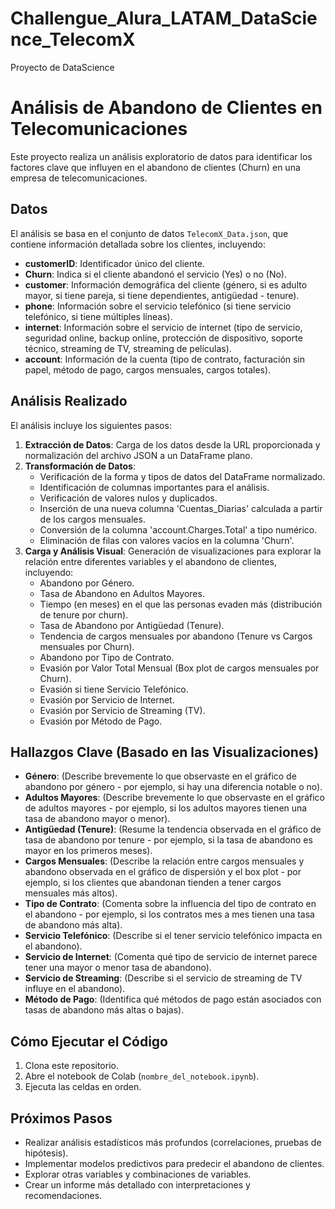 # Challengue_Alura_LATAM_DataScience_TelecomX
Proyecto de DataScience 
# Análisis de Abandono de Clientes en Telecomunicaciones

Este proyecto realiza un análisis exploratorio de datos para identificar los factores clave que influyen en el abandono de clientes (Churn) en una empresa de telecomunicaciones.

## Datos

El análisis se basa en el conjunto de datos `TelecomX_Data.json`, que contiene información detallada sobre los clientes, incluyendo:

- **customerID**: Identificador único del cliente.
- **Churn**: Indica si el cliente abandonó el servicio (Yes) o no (No).
- **customer**: Información demográfica del cliente (género, si es adulto mayor, si tiene pareja, si tiene dependientes, antigüedad - tenure).
- **phone**: Información sobre el servicio telefónico (si tiene servicio telefónico, si tiene múltiples líneas).
- **internet**: Información sobre el servicio de internet (tipo de servicio, seguridad online, backup online, protección de dispositivo, soporte técnico, streaming de TV, streaming de películas).
- **account**: Información de la cuenta (tipo de contrato, facturación sin papel, método de pago, cargos mensuales, cargos totales).

## Análisis Realizado

El análisis incluye los siguientes pasos:

1.  **Extracción de Datos**: Carga de los datos desde la URL proporcionada y normalización del archivo JSON a un DataFrame plano.
2.  **Transformación de Datos**:
    *   Verificación de la forma y tipos de datos del DataFrame normalizado.
    *   Identificación de columnas importantes para el análisis.
    *   Verificación de valores nulos y duplicados.
    *   Inserción de una nueva columna 'Cuentas_Diarias' calculada a partir de los cargos mensuales.
    *   Conversión de la columna 'account.Charges.Total' a tipo numérico.
    *   Eliminación de filas con valores vacíos en la columna 'Churn'.
3.  **Carga y Análisis Visual**: Generación de visualizaciones para explorar la relación entre diferentes variables y el abandono de clientes, incluyendo:
    *   Abandono por Género.
    *   Tasa de Abandono en Adultos Mayores.
    *   Tiempo (en meses) en el que las personas evaden más (distribución de tenure por churn).
    *   Tasa de Abandono por Antigüedad (Tenure).
    *   Tendencia de cargos mensuales por abandono (Tenure vs Cargos mensuales por Churn).
    *   Abandono por Tipo de Contrato.
    *   Evasión por Valor Total Mensual (Box plot de cargos mensuales por Churn).
    *   Evasión si tiene Servicio Telefónico.
    *   Evasión por Servicio de Internet.
    *   Evasión por Servicio de Streaming (TV).
    *   Evasión por Método de Pago.

## Hallazgos Clave (Basado en las Visualizaciones)

*   **Género**: (Describe brevemente lo que observaste en el gráfico de abandono por género - por ejemplo, si hay una diferencia notable o no).
*   **Adultos Mayores**: (Describe brevemente lo que observaste en el gráfico de adultos mayores - por ejemplo, si los adultos mayores tienen una tasa de abandono mayor o menor).
*   **Antigüedad (Tenure)**: (Resume la tendencia observada en el gráfico de tasa de abandono por tenure - por ejemplo, si la tasa de abandono es mayor en los primeros meses).
*   **Cargos Mensuales**: (Describe la relación entre cargos mensuales y abandono observada en el gráfico de dispersión y el box plot - por ejemplo, si los clientes que abandonan tienden a tener cargos mensuales más altos).
*   **Tipo de Contrato**: (Comenta sobre la influencia del tipo de contrato en el abandono - por ejemplo, si los contratos mes a mes tienen una tasa de abandono más alta).
*   **Servicio Telefónico**: (Describe si el tener servicio telefónico impacta en el abandono).
*   **Servicio de Internet**: (Comenta qué tipo de servicio de internet parece tener una mayor o menor tasa de abandono).
*   **Servicio de Streaming**: (Describe si el servicio de streaming de TV influye en el abandono).
*   **Método de Pago**: (Identifica qué métodos de pago están asociados con tasas de abandono más altas o bajas).

## Cómo Ejecutar el Código

1.  Clona este repositorio.
2.  Abre el notebook de Colab (`nombre_del_notebook.ipynb`).
3.  Ejecuta las celdas en orden.

## Próximos Pasos

*   Realizar análisis estadísticos más profundos (correlaciones, pruebas de hipótesis).
*   Implementar modelos predictivos para predecir el abandono de clientes.
*   Explorar otras variables y combinaciones de variables.
*   Crear un informe más detallado con interpretaciones y recomendaciones.
